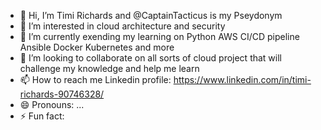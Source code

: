 - 👋 Hi, I’m Timi Richards and @CaptainTacticus is my Pseydonym
- 👀 I’m interested in cloud architecture and security
- 🌱 I’m currently exending my learning on Python AWS CI/CD pipeline Ansible Docker Kubernetes and more
- 💞️ I’m looking to collaborate on all sorts of cloud project that will challenge my knowledge and help me learn 
- 📫 How to reach me Linkedin profile: https://www.linkedin.com/in/timi-richards-90746328/
- 😄 Pronouns: ...
- ⚡ Fun fact: 

<!---
CaptainTacticus/CaptainTacticus is a ✨ special ✨ repository because its `README.md` (this file) appears on your GitHub profile.
You can click the Preview link to take a look at your changes.
--->
